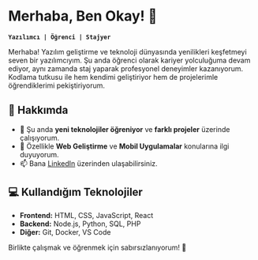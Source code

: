 # Merhaba, Ben Okay! 👋

**`Yazılımcı | Öğrenci | Stajyer`**

Merhaba! Yazılım geliştirme ve teknoloji dünyasında yenilikleri keşfetmeyi seven bir yazılımcıyım. Şu anda öğrenci olarak kariyer yolculuğuma devam ediyor, aynı zamanda staj yaparak profesyonel deneyimler kazanıyorum. Kodlama tutkusu ile hem kendimi geliştiriyor hem de projelerimle öğrendiklerimi pekiştiriyorum. 

## 🚀 Hakkımda
- 🔭 Şu anda **yeni teknolojiler öğreniyor** ve **farklı projeler** üzerinde çalışıyorum.
- 🌱 Özellikle **Web Geliştirme** ve **Mobil Uygulamalar** konularına ilgi duyuyorum.
- 📫 Bana [LinkedIn](https://www.linkedin.com/in/okay-acungan-132259285/) üzerinden ulaşabilirsiniz.

## 💻 Kullandığım Teknolojiler
- **Frontend:** HTML, CSS, JavaScript, React
- **Backend:** Node.js, Python, SQL, PHP
- **Diğer:** Git, Docker, VS Code

Birlikte çalışmak ve öğrenmek için sabırsızlanıyorum! 🚀
